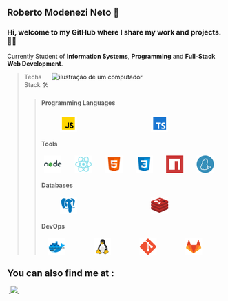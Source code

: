 ## Roberto Modenezi Neto 👋

### Hi, welcome to my GitHub where I share my work and projects.🐱‍🏍

 Currently Student of **Information Systems**, **Programming** and **Full-Stack Web Development**.

 <img src="https://raw.githubusercontent.com/MicaelliMedeiros/micaellimedeiros/master/image/computer-illustration.png" alt="ilustração de um computador" min-width="400px" max-width="400px" width="400px" align="right">

> Techs Stack 🛠️
>
>>#### Programming Languages
>><div style="display:flex; justify-content:space-around; width: 100%;">
>>  <img src="https://raw.githubusercontent.com/natanfoleto/natanfoleto/73848425427ac00323854248830b67ee1bc3e439/assets/javascript.svg" height="40px"/>&nbsp;
>>  <img src="https://raw.githubusercontent.com/natanfoleto/natanfoleto/81bead1016f85a6463569135bbfc80c05472052c/assets/typescript.svg" height="40px"/>&nbsp;
>></div>
>>
>>#### Tools
>><div style="display:flex; justify-content:space-around; width: 100%;">
>>  <img src="https://raw.githubusercontent.com/natanfoleto/natanfoleto/81bead1016f85a6463569135bbfc80c05472052c/assets/nodejs.svg" height="40px"/>&nbsp;
>>  <img src="https://raw.githubusercontent.com/natanfoleto/natanfoleto/81bead1016f85a6463569135bbfc80c05472052c/assets/react.svg" height="40px"/>&nbsp;
>>  <img src="https://raw.githubusercontent.com/natanfoleto/natanfoleto/81bead1016f85a6463569135bbfc80c05472052c/assets/html5.svg" height="40px"/>&nbsp;
>>  <img src="https://raw.githubusercontent.com/natanfoleto/natanfoleto/81bead1016f85a6463569135bbfc80c05472052c/assets/css3.svg" height="40px"/>&nbsp;
>>  <img src="https://raw.githubusercontent.com/natanfoleto/natanfoleto/main/assets/npm.png" height="40px"/>&nbsp;
>>  <img src="https://raw.githubusercontent.com/natanfoleto/natanfoleto/main/assets/yarn.png" height="40px"/>&nbsp;
>></div>
>>
>>#### Databases
>><div style="display:flex; justify-content:space-around; width: 100%;">
>>  <img src="https://raw.githubusercontent.com/natanfoleto/natanfoleto/81bead1016f85a6463569135bbfc80c05472052c/assets/postgreesql.svg" height="40px"/>&nbsp;
>>  <img src="https://github.com/natanfoleto/natanfoleto/blob/main/assets/redis.svg" height="40px"/>&nbsp;
>></div>
>>
>>#### DevOps
>><div style="display:flex; justify-content:space-around; width: 100%;">
>>  <img src="https://raw.githubusercontent.com/natanfoleto/natanfoleto/81bead1016f85a6463569135bbfc80c05472052c/assets/docker.svg" height="40px"/>&nbsp;
>>  <img src="https://raw.githubusercontent.com/natanfoleto/natanfoleto/81bead1016f85a6463569135bbfc80c05472052c/assets/linux.svg" height="40px"/>&nbsp;
>>  <img src="https://raw.githubusercontent.com/natanfoleto/natanfoleto/main/assets/git.png" height="40px"/>&nbsp;
>>  <img src="https://raw.githubusercontent.com/natanfoleto/natanfoleto/43a0601f050e4ecea3ac787c4d26dcf7edb47e5e/assets/gitlab.svg" height="40px"/>&nbsp;
>></div>

## You can also find me at :
&nbsp;<a href="https://www.linkedin.com/in/roberto-modenezi-neto-b5a587285/">
<img src="https://img.shields.io/badge/LinkedIn-0077B5?style=for-the-badge&logo=linkedin&logoColor=white" />
</a>&nbsp;

<br>
